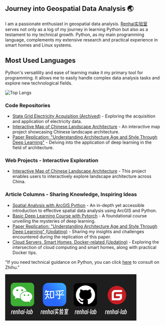 ## Journey into Geospatial Data Analysis 🌏

I am a passionate enthusiast in geospatial data analysis. [Renhai实验室](https://blog.renhai-lab.tech/) serves not only as a log of my journey in learning Python but also as a testament to my technical growth. Python, as my main programming language, complements my extensive research and practical experience in smart homes and Linux systems.

## Most Used Languages

Python's versatility and ease of learning make it my primary tool for programming. It allows me to easily handle complex data analysis tasks and explore new technological fields.

![Top Langs](https://github-stats.renhai-lab.tech/api/top-langs/?username=renhai-lab&exclude_repo=github-readme-stats&layout=compact)



### Code Repositories

- [State Grid Electricity Acquisition (Archived)](https://github.com/renhaiidea/sgcc_electricity) - Exploring the acquisition and application of electricity data.
- [Interactive Map of Chinese Landscape Architecture](https://github.com/renhai-lab/Map_of_Chinese_Landscape_Architecture) - An interactive map project showcasing Chinese landscape architecture.
- [Paper Replication: "Understanding Architecture Age and Style Through Deep Learning"](https://github.com/renhai-lab/Paper_Replication--Understanding-architecture-age-and-style-through-deep-learning) - Delving into the application of deep learning in the field of architecture.

### Web Projects - Interactive Exploration

- [Interactive Map of Chinese Landscape Architecture](https://map-of-chinese-landscape-architecture.streamlit.app/) - This project enables users to interactively explore landscape architecture across China.

### Article Columns - Sharing Knowledge, Inspiring Ideas

- [Spatial Analysis with ArcGIS Python](https://blog.renhai-lab.tech/categories/arcpy) - An in-depth yet accessible introduction to effective spatial data analysis using ArcGIS and Python.
- [Basic Deep Learning Course with Pytorch](https://blog.renhai-lab.tech/categories/deep-learning) - A foundational course unveiling the mysteries of deep learning.
- [Paper Replication: "Understanding Architecture Age and Style Through Deep Learning" (Updating)](https://blog.renhai-lab.tech/categories/Paper_Replication) - Sharing my insights and challenges encountered during the replication of this paper.
- [Cloud Servers, Smart Homes, Docker-related (Updating)](https://blog.renhai-lab.tech/categories/linux) - Exploring the intersection of cloud computing and smart homes, along with practical Docker tips.

"If you need technical guidance on Python, you can click [here](https://www.zhihu.com/consult/people/825989162623721472) to consult on Zhihu."

<img src="./assets/logo-black.jpg" alt="logo-black.jpg" style="zoom:50%;" />
